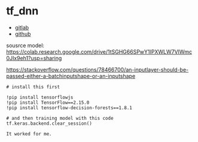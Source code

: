 
# tf_dnn

- [gitlab](https://jiechau.gitlab.io/tf_dnn_js/index.html)
- [github](https://jiechau.github.io/tf_dnn_js/index.html)

sousrce model:
https://colab.research.google.com/drive/1tSGHG66SPwY1IPXWLW7VIWmc0JIx9eh1?usp=sharing

https://stackoverflow.com/questions/78466700/an-inputlayer-should-be-passed-either-a-batchinputshape-or-an-inputshape

```
# install this first

!pip install tensorflowjs
!pip install TensorFlow==2.15.0
!pip install tensorflow-decision-forests==1.8.1

# and then training model with this code
tf.keras.backend.clear_session()

It worked for me.
```



